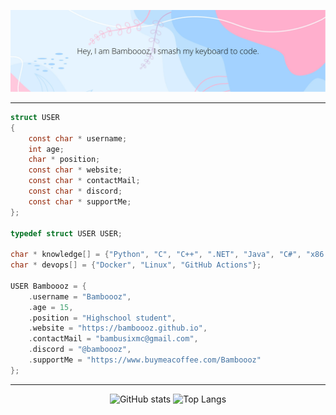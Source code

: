 ![banner](https://github.com/Bamboooz/Bamboooz/blob/main/readmebanner.png?raw=true)

----------

```c
struct USER
{ 
    const char * username;
    int age;
    char * position;
    const char * website;
    const char * contactMail;
    const char * discord;
    const char * supportMe;
};

typedef struct USER USER;

char * knowledge[] = {"Python", "C", "C++", ".NET", "Java", "C#", "x86 Assembly"};
char * devops[] = {"Docker", "Linux", "GitHub Actions"};

USER Bamboooz = {
    .username = "Bamboooz",
    .age = 15,
    .position = "Highschool student",
    .website = "https://bamboooz.github.io",
    .contactMail = "bambusixmc@gmail.com",
    .discord = "@bamboooz",
    .supportMe = "https://www.buymeacoffee.com/Bamboooz"
};

```

------------------

<div align="center">
    
![GitHub stats](https://github-readme-stats.vercel.app/api?username=Bamboooz&theme=radical)
![Top Langs](https://github-readme-stats.vercel.app/api/top-langs/?username=Bamboooz&layout=compact&theme=radical)
    
</div>
